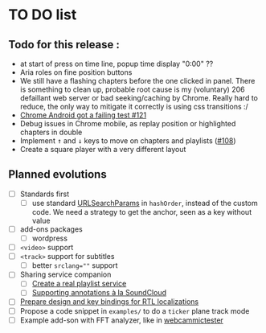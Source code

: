 TO DO list
==========

Todo for this release :
-----------------------

 - at start of press on time line, popup time display "0:00" ??
 - Aria roles on fine position buttons
 - We still have a flashing chapters before the one clicked in panel. There is something to clean up, probable root cause is my (voluntary) 206 defaillant web server or bad seeking/caching by Chrome. Really hard to reduce, the only way to mitigate it correctly is using css transitions :/
 - [Chrome Android got a failing test #121](#121) 
 - Debug issues in Chrome mobile, as replay position or highlighted chapters in double
 - Implement <kbd>↑</kbd> and <kbd>↓</kbd> keys to move on chapters and playlists ([#108](#108))
 - Create a square player with a very different layout


Planned evolutions
------------------

- [ ] Standards first
    - [ ] use standard [URLSearchParams](https://developer.mozilla.org/en-US/docs/Web/API/URLSearchParams) in `hashOrder`, instead of the custom code. We need a strategy to get the anchor, seen as a key without value
- [ ] add-ons packages
    - [ ] wordpress
- [ ] `<video>` support
- [ ] `<track>` support for subtitles
	- [ ] better `srclang=""` support
- [ ] Sharing service companion
    - [ ] [Create a real playlist service](https://github.com/dascritch/cpu-audio/issues/8)
    - [ ] [Supporting annotations à la SoundCloud](https://github.com/dascritch/cpu-audio/issues/10)
- [ ] [Prepare design and key bindings for RTL localizations](https://github.com/dascritch/cpu-audio/issues/26)
- [ ] Propose a code snippet in `examples/` to do a `ticker` plane track mode
- [ ] Example add-son with FFT analyzer, like in [webcammictester](https://webcammictest.com/check-mic.html)

<!-- {% include footer.html %} -->
